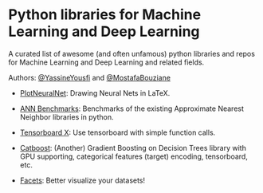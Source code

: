 # Python libraries for Machine Learning and Deep Learning
A curated list of awesome (and often unfamous) python libraries and repos for Machine Learning and Deep Learning and related fields.

Authors: [@YassineYousfi](https://github.com/yassineyousfi) and [@MostafaBouziane](https://github.com/MostafaBouziane) 

* [PlotNeuralNet](https://github.com/HarisIqbal88/PlotNeuralNet?fbclid=IwAR2jJp3OaX7RnLuSHpiUlvYBP9--EvZdqhrB419amTmywuMhw15FVuMXf9M): Drawing Neural Nets in LaTeX.

* [ANN Benchmarks](https://github.com/erikbern/ann-benchmarks): Benchmarks of the existing Approximate Nearest Neighbor libraries in python.

* [Tensorboard X](https://github.com/lanpa/tensorboardX): Use tensorboard with simple function calls.

* [Catboost](https://github.com/catboost/catboost): (Another) Gradient Boosting on Decision Trees library with GPU supporting, categorical features (target) encoding, tensorboard, etc. 

* [Facets](https://pair-code.github.io/facets/): Better visualize your datasets!

